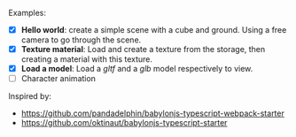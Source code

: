 
Examples:
- [x] **Hello world**: create a simple scene with a cube and ground. Using a free camera to go through the scene.
- [x] **Texture material**: Load and create a texture from the storage, then creating a material with this texture.
- [x] **Load a model**: Load a *gltf* and a *glb* model respectively to view.
- [ ] Character animation

Inspired by:
- https://github.com/pandadelphin/babylonjs-typescript-webpack-starter
- https://github.com/oktinaut/babylonjs-typescript-starter
